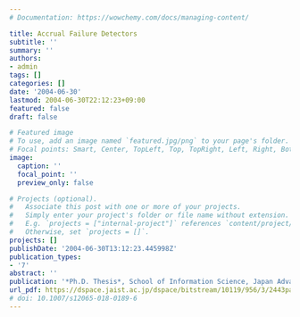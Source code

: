 ```yaml
---
# Documentation: https://wowchemy.com/docs/managing-content/

title: Accrual Failure Detectors
subtitle: ''
summary: ''
authors:
- admin
tags: []
categories: []
date: '2004-06-30'
lastmod: 2004-06-30T22:12:23+09:00
featured: false
draft: false

# Featured image
# To use, add an image named `featured.jpg/png` to your page's folder.
# Focal points: Smart, Center, TopLeft, Top, TopRight, Left, Right, BottomLeft, Bottom, BottomRight.
image:
  caption: ''
  focal_point: ''
  preview_only: false

# Projects (optional).
#   Associate this post with one or more of your projects.
#   Simply enter your project's folder or file name without extension.
#   E.g. `projects = ["internal-project"]` references `content/project/deep-learning/index.md`.
#   Otherwise, set `projects = []`.
projects: []
publishDate: '2004-06-30T13:12:23.445998Z'
publication_types:
- '7'
abstract: ''
publication: '*Ph.D. Thesis*, School of Information Science, Japan Advanced Institute of Science and Technology, 2004'
url_pdf: https://dspace.jaist.ac.jp/dspace/bitstream/10119/956/3/2443paper.pdf 
# doi: 10.1007/s12065-018-0189-6
---
```

